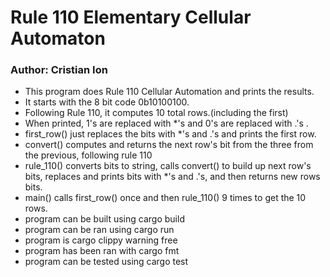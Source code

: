 # Rule 110 Elementary Cellular Automaton
### Author: Cristian Ion

* This program does Rule 110 Cellular Automation and prints the results.
* It starts with the 8 bit code 0b10100100.
* Following Rule 110, it computes 10 total rows.(including the first)
* When printed, 1's are replaced with *'s and 0's are replaced with .'s .
* first_row() just replaces the bits with *'s and .'s and prints the first row.
* convert() computes and returns the next row's bit from the three from the previous, following rule 110
* rule_110() converts bits to string, calls convert() to build up next row's bits, replaces and prints bits with *'s and .'s, and then returns new rows bits.
* main() calls first_row() once and then rule_110() 9 times to get the 10 rows. 
* program can be built using cargo build
* program can be ran using cargo run
* program is cargo clippy warning free
* program has been ran with cargo fmt 
* program can be tested using cargo test